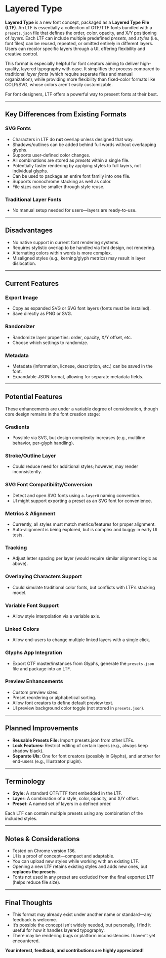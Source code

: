 # Layered Type

**Layered Type** is a new font concept, packaged as a **Layered Type File (LTF)**. An LTF is essentially a collection of OTF/TTF fonts bundled with a `presets.json` file that defines the order, color, opacity, and X/Y positioning of *layers*. Each LTF can include multiple predefined *presets*, and *styles* (i.e., font files) can be reused, repeated, or omitted entirely in different layers. Users can recolor specific layers through a UI, offering flexibility and creative control.

This format is especially helpful for font creators aiming to deliver high-quality, layered typography with ease. It simplifies the process compared to traditional *layer fonts* (which require separate files and manual organization), while providing more flexibility than fixed-color formats like COLR/SVG, whose colors aren't easily customizable.

For font designers, LTF offers a powerful way to present fonts at their best.

---

## Key Differences from Existing Formats

### SVG Fonts
- Characters in LTF do **not** overlap unless designed that way.
- Shadows/outlines can be added behind full words without overlapping glyphs.
- Supports user-defined color changes.
- All combinations are stored as *presets* within a single file.
- Potentially faster rendering by applying styles to full layers, not individual glyphs.
- Can be used to package an entire font family into one file.
- Supports monochrome stacking as well as color.
- File sizes can be smaller through style reuse.

### Traditional Layer Fonts
- No manual setup needed for users—layers are ready-to-use.

---

## Disadvantages

- No native support in current font rendering systems.
- Requires stylistic overlap to be handled via font design, not rendering.
- Alternating colors within words is more complex.
- Misaligned styles (e.g., kerning/glyph metrics) may result in layer dislocation.

---

## Current Features

### Export Image
- Copy as expanded SVG or SVG font layers (fonts must be installed).
- Save directly as PNG or SVG.

### Randomizer
- Randomize layer properties: order, opacity, X/Y offset, etc.
- Choose which settings to randomize.

### Metadata
- Metadata (information, licnese, description, etc.) can be saved in the font.
- Expandable JSON format, allowing for separate metadata fields. 

---

## Potential Features

These enhancements are under a variable degree of consideration, though core design remains in the font creation stage:

### Gradients
- Possible via SVG, but design complexity increases (e.g., multiline behavior, per-glyph handling).

### Stroke/Outline Layer
- Could reduce need for additional styles; however, may render inconsistently.

### SVG Font Compatibility/Conversion
- Detect and open SVG fonts using `a.layer0` naming convention.
- UI might support exporting a preset as an SVG font for convenience.

### Metrics & Alignment
- Currently, all styles must match metrics/features for proper alignment.
- Auto-alignment is being explored, but is complex and buggy in early UI tests.

### Tracking
- Adjust letter spacing per layer (would require similar alignment logic as above).

### Overlaying Characters Support
- Could simulate traditional color fonts, but conflicts with LTF’s stacking model.

### Variable Font Support
- Allow style interpolation via a variable axis.

### Linked Colors
- Allow end-users to change multiple linked layers with a single click.

### Glyphs App Integration
- Export OTF master/instances from Glyphs, generate the `presets.json` file and package into an LTF.

### Preview Enhancements
- Custom preview sizes.
- Preset reordering or alphabetical sorting.
- Allow font creators to define default preview text.
- UI preview background color toggle (not stored in `presets.json`).

---

## Planned Improvements

- **Reusable Presets File:** Import presets.json from other LTFs.
- **Lock Features:** Restrict editing of certain layers (e.g., always keep shadow black).
- **Separate UIs:** One for font creators (possibly in Glyphs), and another for end-users (e.g., Illustrator plugin).

---

## Terminology

- **Style:** A standard OTF/TTF font embedded in the LTF.
- **Layer:** A combination of a style, color, opacity, and X/Y offset.
- **Preset:** A named set of layers in a defined order.

Each LTF can contain multiple presets using any combination of the included styles.

---

## Notes & Considerations

- Tested on Chrome version 136.
- UI is a proof of concept—compact and adaptable.
- You can upload new styles while working with an existing LTF.
- Opening a new LTF retains existing styles and adds new ones, but **replaces the presets**.
- Fonts not used in any preset are excluded from the final exported LTF (helps reduce file size).

---

## Final Thoughts

- This format may already exist under another name or standard—any feedback is welcome.
- It’s possible the concept isn't widely needed, but personally, I find it useful for how it handles layered typography.
- There may be rendering bugs or platform inconsistencies I haven’t yet encountered.

**Your interest, feedback, and contributions are highly appreciated!**
